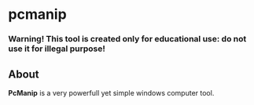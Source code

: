 # pcmanip
### Warning! This tool is created only for educational use: do not use it for illegal purpose!
## About
**PcManip** is a very powerfull yet simple windows computer tool.
